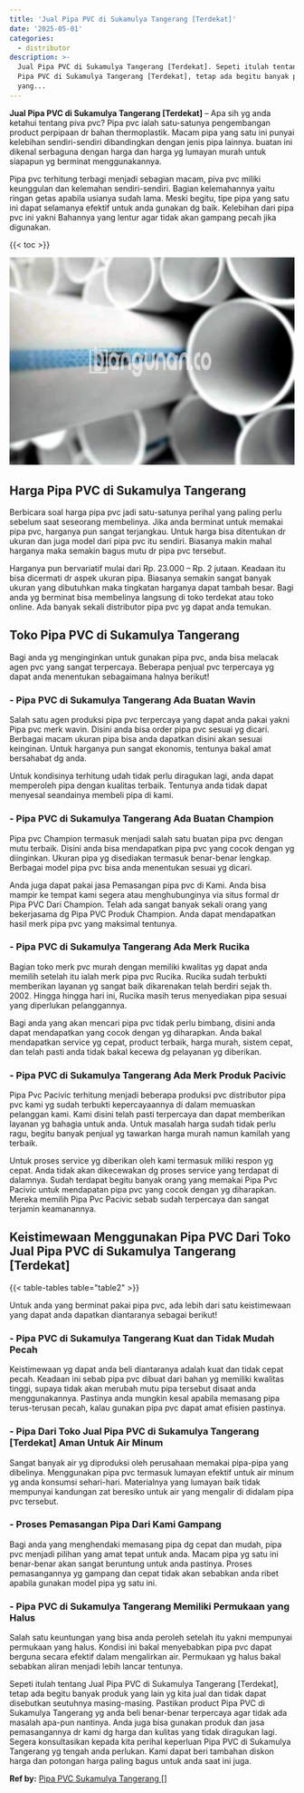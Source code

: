 ```yaml
---
title: 'Jual Pipa PVC di Sukamulya Tangerang [Terdekat]'
date: '2025-05-01'
categories:
  - distributor
description: >-
  Jual Pipa PVC di Sukamulya Tangerang [Terdekat]. Sepeti itulah tentang Jual
  Pipa PVC di Sukamulya Tangerang [Terdekat], tetap ada begitu banyak produk
  yang...
---
```


**Jual Pipa PVC di Sukamulya Tangerang \[Terdekat\]** – Apa sih yg anda ketahui tentang piva pvc? Pipa pvc ialah satu-satunya pengembangan product perpipaan dr bahan thermoplastik. Macam pipa yang satu ini punyai kelebihan sendiri-sendiri dibandingkan dengan jenis pipa lainnya. buatan ini dikenal serbaguna dengan harga dan harga yg lumayan murah untuk siapapun yg berminat menggunakannya.

Pipa pvc terhitung terbagi menjadi sebagian macam, piva pvc miliki keunggulan dan kelemahan sendiri-sendiri. Bagian kelemahannya yaitu ringan getas apabila usianya sudah lama. Meski begitu, tipe pipa yang satu ini dapat selamanya efektif untuk anda gunakan dg baik. Kelebihan dari pipa pvc ini yakni Bahannya yang lentur agar tidak akan gampang pecah jika digunakan.

{{< toc >}}

![Jual Pipa PVC di Sukamulya Tangerang [Terdekat]](/images/jaul-pipa-pvc-01.png)

## Harga Pipa PVC di Sukamulya Tangerang

Berbicara soal harga pipa pvc jadi satu-satunya perihal yang paling perlu sebelum saat seseorang membelinya. Jika anda berminat untuk memakai pipa pvc, harganya pun sangat terjangkau. Untuk harga bisa ditentukan dr ukuran dan juga model dari pipa pvc itu sendiri. Biasanya makin mahal harganya maka semakin bagus mutu dr pipa pvc tersebut.

Harganya pun bervariatif mulai dari Rp. 23.000 – Rp. 2 jutaan. Keadaan itu bisa dicermati dr aspek ukuran pipa. Biasanya semakin sangat banyak ukuran yang dibutuhkan maka tingkatan harganya dapat tambah besar. Bagi anda yg berminat bisa membelinya langsung di toko terdekat atau toko online. Ada banyak sekali distributor pipa pvc yg dapat anda temukan.

## Toko Pipa PVC di Sukamulya Tangerang

Bagi anda yg menginginkan untuk gunakan pipa pvc, anda bisa melacak agen pvc yang sangat terpercaya. Beberapa penjual pvc terpercaya yg dapat anda menentukan sebagaimana halnya berikut!

### \- Pipa PVC di Sukamulya Tangerang Ada Buatan Wavin

Salah satu agen produksi pipa pvc terpercaya yang dapat anda pakai yakni Pipa pvc merk wavin. Disini anda bisa order pipa pvc sesuai yg dicari. Berbagai macam ukuran pipa bisa anda dapatkan disini akan sesuai keinginan. Untuk harganya pun sangat ekonomis, tentunya bakal amat bersahabat dg anda.

Untuk kondisinya terhitung udah tidak perlu diragukan lagi, anda dapat memperoleh pipa dengan kualitas terbaik. Tentunya anda tidak dapat menyesal seandainya membeli pipa di kami.

### \- Pipa PVC di Sukamulya Tangerang Ada Buatan Champion

Pipa pvc Champion termasuk menjadi salah satu buatan pipa pvc dengan mutu terbaik. Disini anda bisa mendapatkan pipa pvc yang cocok dengan yg diinginkan. Ukuran pipa yg disediakan termasuk benar-benar lengkap. Berbagai model pipa pvc bisa anda menentukan sesuai yg dicari.

Anda juga dapat pakai jasa Pemasangan pipa pvc di Kami. Anda bisa mampir ke tempat kami segera atau menghubunginya via situs formal dr Pipa PVC Dari Champion. Telah ada sangat banyak sekali orang yang bekerjasama dg Pipa PVC Produk Champion. Anda dapat mendapatkan hasil merk pipa pvc yang maksimal tentunya.

### \- Pipa PVC di Sukamulya Tangerang Ada Merk Rucika

Bagian toko merk pvc murah dengan memiliki kwalitas yg dapat anda memilih setelah itu ialah merk pipa pvc Rucika. Rucika sudah terbukti memberikan layanan yg sangat baik dikarenakan telah berdiri sejak th. 2002. Hingga hingga hari ini, Rucika masih terus menyediakan pipa sesuai yang diperlukan pelanggannya.

Bagi anda yang akan mencari pipa pvc tidak perlu bimbang, disini anda dapat mendapatkan yang cocok dengan yg diharapkan. Anda bakal mendapatkan service yg cepat, product terbaik, harga murah, sistem cepat, dan telah pasti anda tidak bakal kecewa dg pelayanan yg diberikan.

### \- Pipa PVC di Sukamulya Tangerang Ada Merk Produk Pacivic

Pipa Pvc Pacivic terhitung menjadi beberapa produksi pvc distributor pipa pvc kami yg sudah terbukti kepercayaannya di dalam memuaskan pelanggan kami. Kami disini telah pasti terpercaya dan dapat memberikan layanan yg bahagia untuk anda. Untuk masalah harga sudah tidak perlu ragu, begitu banyak penjual yg tawarkan harga murah namun kamilah yang terbaik.

Untuk proses service yg diberikan oleh kami termasuk miliki respon yg cepat. Anda tidak akan dikecewakan dg proses service yang terdapat di dalamnya. Sudah terdapat begitu banyak orang yang memakai Pipa Pvc Pacivic untuk mendapatan pipa pvc yang cocok dengan yg diharapkan. Mereka memilih Pipa Pvc Pacivic sebab sudah terpercaya dan sangat terjamin keamanannya.

## Keistimewaan Menggunakan Pipa PVC Dari Toko Jual Pipa PVC di Sukamulya Tangerang \[Terdekat\]

{{< table-tables table="table2" >}}

Untuk anda yang berminat pakai pipa pvc, ada lebih dari satu keistimewaan yang dapat anda dapatkan diantaranya sebagai berikut!

### \- Pipa PVC di Sukamulya Tangerang Kuat dan Tidak Mudah Pecah

Keistimewaan yg dapat anda beli diantaranya adalah kuat dan tidak cepat pecah. Keadaan ini sebab pipa pvc dibuat dari bahan yg memiliki kwalitas tinggi, supaya tidak akan merubah mutu pipa tersebut disaat anda menggunakannya. Pastinya anda mungkin kesal apabila memasang pipa terus-terusan pecah, kalau gunakan pipa pvc dapat amat efisien pastinya.

### \- Pipa Dari Toko Jual Pipa PVC di Sukamulya Tangerang \[Terdekat\] Aman Untuk Air Minum

Sangat banyak air yg diproduksi oleh perusahaan memakai pipa-pipa yang dibelinya. Menggunakan pipa pvc termasuk lumayan efektif untuk air minum yg anda konsumsi sehari-hari. Materialnya yang lumayan baik tidak mempunyai kandungan zat beresiko untuk air yang mengalir di didalam pipa pvc tersebut.

### \- Proses Pemasangan Pipa Dari Kami Gampang

Bagi anda yang menghendaki memasang pipa dg cepat dan mudah, pipa pvc menjadi pilihan yang amat tepat untuk anda. Macam pipa yg satu ini benar-benar akan sangat beruntung untuk anda pastinya. Proses pemasangannya yg gampang dan cepat tidak akan sebabkan anda ribet apabila gunakan model pipa yg satu ini.

### \- Pipa PVC di Sukamulya Tangerang Memiliki Permukaan yang Halus

Salah satu keuntungan yang bisa anda peroleh setelah itu yakni mempunyai permukaan yang halus. Kondisi ini bakal menyebabkan pipa pvc dapat berguna secara efektif dalam mengalirkan air. Permukaan yg halus bakal sebabkan aliran menjadi lebih lancar tentunya.

Sepeti itulah tentang Jual Pipa PVC di Sukamulya Tangerang \[Terdekat\], tetap ada begitu banyak produk yang lain yg kita jual dan tidak dapat disebutkan seutuhnya masing-masing. Pastikan product Pipa PVC di Sukamulya Tangerang yg anda beli benar-benar terpercaya agar tidak ada masalah apa-pun nantinya. Anda juga bisa gunakan produk dan jasa pemasangannya dr kami dg harga dan kulitas yang tidak diragukan lagi. Segera konsultasikan kepada kita perihal keperluan Pipa PVC di Sukamulya Tangerang yg tengah anda perlukan. Kami dapat beri tambahan diskon harga dan potongan harga paling bagus untuk anda saat ini juga.

**Ref by:** [Pipa PVC Sukamulya Tangerang []](https://id.wikipedia.org/wiki/Pipa)
